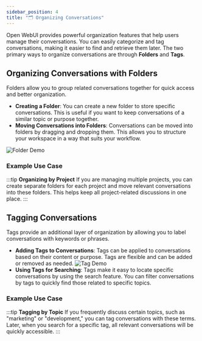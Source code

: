 ```yaml
---
sidebar_position: 4
title: "🗂️ Organizing Conversations"
---
```


Open WebUI provides powerful organization features that help users manage their conversations. You can easily categorize and tag conversations, making it easier to find and retrieve them later. The two primary ways to organize conversations are through **Folders** and **Tags**.

## Organizing Conversations with Folders

Folders allow you to group related conversations together for quick access and better organization.

- **Creating a Folder**: You can create a new folder to store specific conversations. This is useful if you want to keep conversations of a similar topic or purpose together.
- **Moving Conversations into Folders**: Conversations can be moved into folders by dragging and dropping them. This allows you to structure your workspace in a way that suits your workflow.

![Folder Demo](/img/folder-demo.gif)

### Example Use Case

:::tip **Organizing by Project**
If you are managing multiple projects, you can create separate folders for each project and move relevant conversations into these folders. This helps keep all project-related discussions in one place.
:::

## Tagging Conversations

Tags provide an additional layer of organization by allowing you to label conversations with keywords or phrases.

- **Adding Tags to Conversations**: Tags can be applied to conversations based on their content or purpose. Tags are flexible and can be added or removed as needed.
![Tag Demo](/img/tag-demo.gif)
- **Using Tags for Searching**: Tags make it easy to locate specific conversations by using the search feature. You can filter conversations by tags to quickly find those related to specific topics.

### Example Use Case

:::tip **Tagging by Topic**
If you frequently discuss certain topics, such as "marketing" or "development," you can tag conversations with these terms. Later, when you search for a specific tag, all relevant conversations will be quickly accessible.
:::
